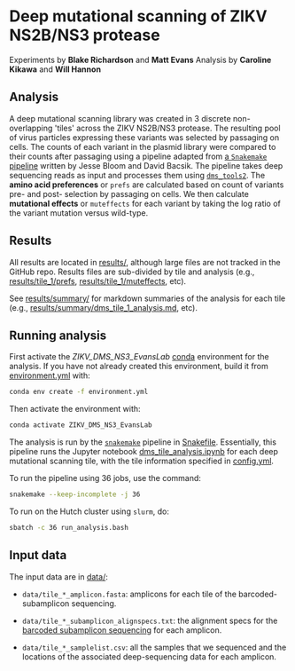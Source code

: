# Deep mutational scanning of ZIKV NS2B/NS3 protease

Experiments by **Blake Richardson** and **Matt Evans**
Analysis by **Caroline Kikawa** and **Will Hannon**

## Analysis

A deep mutational scanning library was created in 3 discrete non-overlapping 'tiles' across the ZIKV NS2B/NS3 protease. The resulting pool of virus particles expressing these variants was selected by passaging on cells. The counts of each variant in the plasmid library were compared to their counts after passaging using a pipeline adapted from [a `Snakemake` pipeline]() written by Jesse Bloom and David Bacsik. The pipeline takes deep sequencing reads as input and processes them using [`dms_tools2`](https://jbloomlab.github.io/dms_tools2/). The **amino acid preferences** or `prefs` are calculated based on count of variants pre- and post- selection by passaging on cells. We then calculate **mutational effects** or `muteffects` for each variant by taking the log ratio of the variant mutation versus wild-type.

## Results

All results are located in [results/](results), although large files are not tracked in the GitHub repo. Results files are sub-divided by tile and analysis (e.g., [results/tile_1/prefs](results/tile_1/prefs), [results/tile_1/muteffects](results/tile_1/muteffects), etc).

See [results/summary/](results/summary/) for markdown summaries of the analysis for each tile (e.g., [results/summary/dms_tile_1_analysis.md](results/summary/dms_tile_1_analysis.md), etc).

## Running analysis

First activate the *ZIKV_DMS_NS3_EvansLab* [conda](https://docs.conda.io/projects/conda/en/latest/index.html) environment for the analysis.
If you have not already created this environment, build it from [environment.yml](environment.yml) with:

```bash
conda env create -f environment.yml
```
Then activate the environment with:

```bash
conda activate ZIKV_DMS_NS3_EvansLab
```

The analysis is run by the [`snakemake`](https://snakemake.readthedocs.io/) pipeline in [Snakefile](Snakefile). Essentially, this pipeline runs the Jupyter notebook [dms_tile_analysis.ipynb](dms_tile_analysis.ipynb) for each deep mutational scanning tile, with the tile information specified in [config.yml](config.yml).

To run the pipeline using 36 jobs, use the command:

```bash
snakemake --keep-incomplete -j 36 
```
To run on the Hutch cluster using `slurm`, do:

```bash
sbatch -c 36 run_analysis.bash
```

## Input data

The input data are in [data/](data):

 - `data/tile_*_amplicon.fasta`: amplicons for each tile of the barcoded-subamplicon sequencing.

 - `data/tile_*_subamplicon_alignspecs.txt`: the alignment specs for the [barcoded subamplicon sequencing](https://jbloomlab.github.io/dms_tools2/bcsubamp.html) for each amplicon.

 - `data/tile_*_samplelist.csv`: all the samples that we sequenced and the locations of the associated deep-sequencing data for each amplicon.


